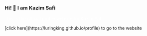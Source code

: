### Hi! 👋 I am Kazim Safi
<p style="color:white">
 This is the official profile website for Kazim Safi.
</p>
[click here](https://luringking.github.io/profile) to go to the website
